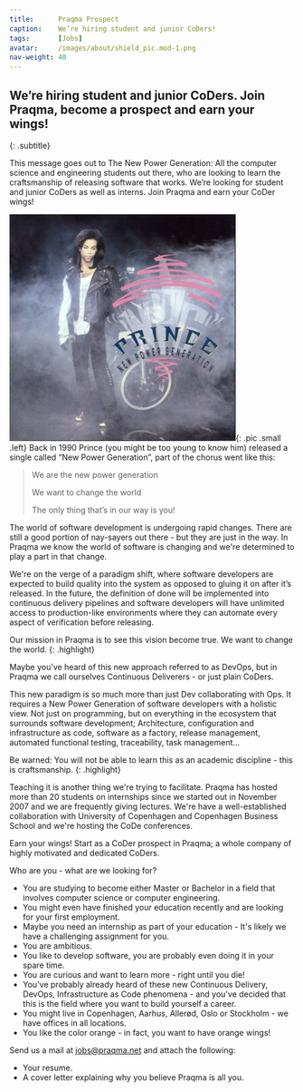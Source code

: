 ```yaml
---
title:      Praqma Prospect
caption:    We’re hiring student and junior CoDers!
tags:       [Jobs]
avatar:     /images/about/shield_pic.mod-1.png
nav-weight: 40
---
```


## We’re hiring student and junior CoDers. Join Praqma, become a prospect and earn your wings!
{: .subtitle}

This message goes out to The New Power Generation: 
All the computer science and engineering students out there, who are looking to learn the craftsmanship of releasing software that works. 
We’re looking for student and junior CoDers as well as interns. Join Praqma and earn your CoDer wings!
<!--break-->

![Prince](/images/about/Prince_NPGsong.jpg){: .pic .small .left}
Back in 1990 Prince (you might be too young to know him) released a single called “New Power Generation”, part of the chorus went like this:

> We are the new power generation
>
> We want to change the world
>
> The only thing that’s in our way is you!

The world of software development is undergoing rapid changes. 
There are still a good portion of nay-sayers out there - but they are just in the way. 
In Praqma we know the world of software is changing and we're determined to play a part in that change.

We're on the verge of a paradigm shift, where software developers are expected to build quality into the system as opposed to gluing it on after it’s released. 
In the future, the definition of done will be implemented into continuous delivery pipelines and software developers will have unlimited access to production-like environments where they can automate every aspect of verification before releasing.

Our mission in Praqma is to see this vision become true. We want to change the world.
{: .highlight}

Maybe you've heard of this new approach referred to as DevOps, but in Praqma we call ourselves Continuous Deliverers - or just plain CoDers.

This new paradigm is so much more than just Dev collaborating with Ops. 
It requires a New Power Generation of software developers with a holistic view. 
Not just on programming, but on everything in the ecosystem that surrounds software development; 
Architecture, configuration and infrastructure as code, software as a factory, release management, automated functional testing, traceability, task management…

Be warned: You will not be able to learn this as an academic discipline - this is craftsmanship.
{: .highlight}

Teaching it is another thing we're trying to facilitate. 
Praqma has hosted more than 20 students on internships since we started out in November 2007 and we are frequently giving lectures. 
We're have a well-established collaboration with University of Copenhagen and Copenhagen Business School and we're hosting the CoDe conferences.

Earn your wings! Start as a CoDer prospect in Praqma; a whole company of highly motivated and dedicated CoDers.

Who are you - what are we looking for?

 * You are studying to become either Master or Bachelor in a field that involves computer science or computer engineering.
 * You might even have finished your education recently and are looking for your first employment.
 * Maybe you need an internship as part of your education - It's likely we have a challenging assignment for you.
 * You are ambitious.
 * You like to develop software, you are probably even doing it in your spare time.
 * You are curious and want to learn more - right until you die!
 * You've probably already heard of these new Continuous Delivery, DevOps, Infrastructure as Code phenomena - and you've decided that this is the field where you want to build yourself a career.
 * You might live in Copenhagen, Aarhus, Allerød, Oslo or Stockholm - we have offices in all locations.
 * You like the color orange - in fact, you want to have orange wings!


Send us a mail at jobs@praqma.net and attach the following:

 * Your resume.
 * A cover letter explaining why you believe Praqma is all you.
